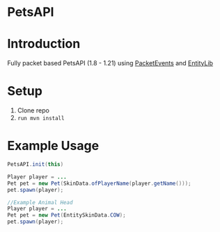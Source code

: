 # PetsAPI
<div align="center">
</div>

# Introduction
Fully packet based PetsAPI (1.8 - 1.21) using [PacketEvents](https://github.com/retrooper/packetevents/) and [EntityLib](https://github.com/Tofaa2/EntityLib) 

# Setup
1. Clone repo
2. ```run mvn install```

# Example Usage
```java
PetsAPI.init(this)

Player player = ...
Pet pet = new Pet(SkinData.ofPlayerName(player.getName()));
pet.spawn(player);

//Example Animal Head
Player player = ...
Pet pet = new Pet(EntitySkinData.COW);
pet.spawn(player);
``` 
